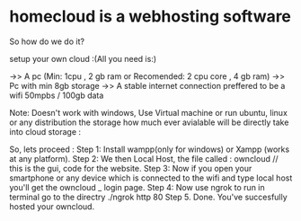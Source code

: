 # homecloud is a webhosting software
So how do we do it?


setup your own cloud :(All you need is:)

->> A pc (Min: 1cpu , 2 gb ram or Recomended: 2 cpu core , 4 gb ram)
->> Pc with min 8gb storage 
->> A stable internet connection preffered to be a wifi 50mpbs / 100gb data
  
Note:
Doesn't work with windows, Use Virtual machine or run ubuntu, linux or any distribution
the storage how much ever avialable will be directly take into cloud storage :


So, lets proceed :
Step 1: Install wampp(only for windows) or Xampp (works at any platform). 
Step 2: We then Local Host, the file called : owncloud // this is the gui, code for the website.
Step 3: Now if you open your smartphone or any device which is connected to the wifi and type local host you'll get the owncloud          _       login page.
Step 4: Now use ngrok to run in terminal go to the directry ./ngrok http 80 
Step 5. Done. You've succesfully hosted your owncloud. 
